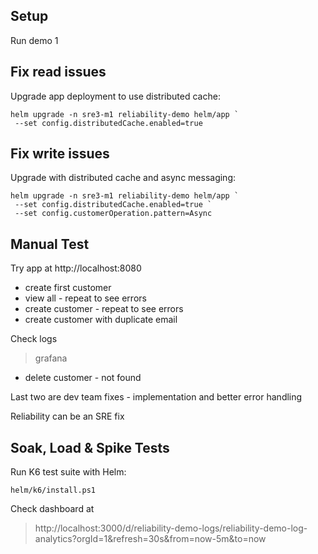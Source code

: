 
## Setup

Run demo 1

## Fix read issues

Upgrade app deployment to use distributed cache:

```
helm upgrade -n sre3-m1 reliability-demo helm/app `
 --set config.distributedCache.enabled=true 
```

## Fix write issues

Upgrade with distributed cache and async messaging:

```
helm upgrade -n sre3-m1 reliability-demo helm/app `
 --set config.distributedCache.enabled=true `
 --set config.customerOperation.pattern=Async 
```
## Manual Test

Try app at http://localhost:8080

- create first customer
- view all - repeat to see errors
- create customer - repeat to see errors
- create customer with duplicate email

Check logs

> grafana

- delete customer - not found

Last two are dev team fixes - implementation and better error handling

Reliability can be an SRE fix

## Soak, Load & Spike Tests

Run K6 test suite with Helm:

```
helm/k6/install.ps1
```

Check dashboard at

> http://localhost:3000/d/reliability-demo-logs/reliability-demo-log-analytics?orgId=1&refresh=30s&from=now-5m&to=now